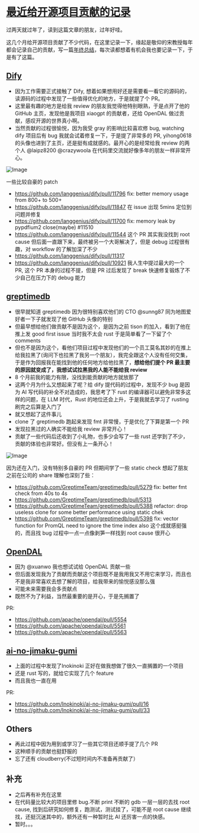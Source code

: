 # [最近给开源项目贡献的记录](https://github.com/yihong0618/gitblog/issues/304)

过两天就过年了，读到这篇文章的朋友，过年好哇。

这几个月给开源项目贡献了不少代码，在这里记录一下，缘起是敬仰的宋教授每年都会记录自己的贡献，写一篇[年终总结](https://maskray.me/blog/2024-12-31-summary)，每次读都想着有机会我也要记录一下，于是有了这篇。

## [Dify](https://github.com/langgenius/dify)

- 因为工作需要正式接触了 Dify, 想着如果想用好还是需要看一看它的源码的，读源码的过程中发现了一些值得优化的地方，于是就提了个 PR。
- 这里最有趣的地方是给我 review 的朋友我觉得他特别眼熟，于是点开了他的 GitHub 主页，发现他是我项目 xiaogpt 的贡献者，还给 OpenDAL 做过贡献，感叹开源的世界真小啊。
- 当然贡献的过程很愉悦，因为我受 gray 的影响比较喜欢修 bug, watching dify 项目后有 bug 我就会试着修复一下，于是提了非常多的 PR, yihong0618 的头像也进到了主页，还是挺有成就感的。最开心的是经常给我 review  的两个人 @laipz8200 @crazywoola 在代码里交流就好像多年的朋友一样非常开心。

![Image](https://github.com/user-attachments/assets/9025d129-c3d6-41bb-955e-7f2c33853e50)

一些比较自豪的 patch

- https://github.com/langgenius/dify/pull/11796 fix: better memory usage from 800+ to 500+
- https://github.com/langgenius/dify/pull/11847 在 issue 出现 5mins 定位到问题并修复
- https://github.com/langgenius/dify/pull/11700 fix: memory leak by pypdfium2 close(maybe) #11510
- https://github.com/langgenius/dify/pull/11544 这个 PR 其实我没找到 root cause 但后面一直跟下来，最终被另一个大哥解决了，但是 debug 过程很有趣，对 workflow 的了解加深了不少
- https://github.com/langgenius/dify/pull/11317
- https://github.com/langgenius/dify/pull/10921 我人生中提过最大的一个 PR, 这个 PR 本身的过程不提，但是 PR 过后发现了 break 快速修复锻炼了不少自己在压力下的 debug 能力

## [greptimedb](https://github.com/GreptimeTeam/greptimedb)

- 很早就知道 greptimedb 因为很特别喜欢他们的 CTO @sunng87 同为地图爱好者一下子就发现了他 GitHub 头像的特别
- 但最早想给他们做贡献不是因为这个，是因为之前 tison 的加入，看到了他在推上发 good first issue 当时我不太会 rust 于是简单看了一下留了个 comments
- 但也不是因为这个，看他们项目过程中发现他们的一个员工莫名其妙的在推上给我拉黑了(询问下也拉黑了我另一个朋友），我完全跟这个人没有任何交集，于是作为回报我在能找到他的任何地方给他拉黑了，**想给他们提个 PR 最主要的原因就变成了，我想试试拉黑我的人能不能给我 review**
- 8 个月前我的能力有限，没找到能贡献的地方就放那了
- 这两个月为什么又想起来了呢？给 dify 提代码的过程中，发现不少 bug 是因为 AI 写代码的补全不对造成的，我思考了下 rust 的编译器可以避免非常多这样的问题，在 LLM 时代，Rust 的地位还会上升，于是我就去学习了 rusting 刷完之后算是入门了
- 就又想起了这件事儿
- clone 了 greptimedb 跑起来发现 fmt 非常慢，于是优化了下算是第一个 PR
- 发现拉黑过的人确实不能给我 review 非常开心！
- 贡献了一些代码后还收到了小礼物，也多少会写了一些 rust 还学到了不少，贡献的体验也非常好。但没有上一条开心！

![Image](https://github.com/user-attachments/assets/9a1b6262-33f8-4c11-a45f-eefa7808d48b)

因为还在入门，没有特别多自豪的 PR 但期间学了一些 static check 想起了朋友之前在公司的 share 理解也深刻了些：

- https://github.com/GreptimeTeam/greptimedb/pull/5279 fix: better fmt check from 40s to 4s 
- https://github.com/GreptimeTeam/greptimedb/pull/5313
- https://github.com/GreptimeTeam/greptimedb/pull/5388 refactor: drop useless clone for some better performance using static chek
- https://github.com/GreptimeTeam/greptimedb/pull/5398 fix: vector function for PromQL need to ignore the time index also 这个成就感挺强的，而且找 bug 过程中一点一点像剥笋一样找到 root cause 很开心


## [OpenDAL](https://github.com/apache/opendal)

- 因为 @xuanwo 我也想试试给 OpenDAL 贡献一些
- 但后面发现我为了贡献而贡献这个项目既不是我用我又不用它来学习，而且也不是我非常喜欢去想了解的项目，给我带来的愉悦感没那么强
- 可能未来需要我会多贡献点
- 既然不为了利益，当然最重要的是开心，于是先搁置了

PR:

- https://github.com/apache/opendal/pull/5554
- https://github.com/apache/opendal/pull/5561
- https://github.com/apache/opendal/pull/5563

## [ai-no-jimaku-gumi](https://github.com/Inokinoki/ai-no-jimaku-gumi)

- 上面的过程中发现了Inokinoki 正好在做我想做了很久一直搁置的一个项目
- 还是 rust 写的，就给它实现了几个 feature
- 而且我也一直在用

PR:
- https://github.com/Inokinoki/ai-no-jimaku-gumi/pull/16
- https://github.com/Inokinoki/ai-no-jimaku-gumi/pull/33


## Others

- 再此过程中因为用到或学习了一些其它项目还顺手提了几个 PR
- 这种顺手的贡献也挺舒服的
- 忘了还有 cloudberry(不过短时间内不准备再贡献了）

## 补充

- 之后再有补充在这里
- 在代码量比较大的项目里修 bug.不断 print 不断的 gdb 一层一层的去找 root cause, 找到后研究如何修复，跑测试，测试挂了，可能不是 root cause 继续找，还挺沉迷其中的，额外还有一种暂时比 AI 还厉害一点的快感。
- 暂时。。。
